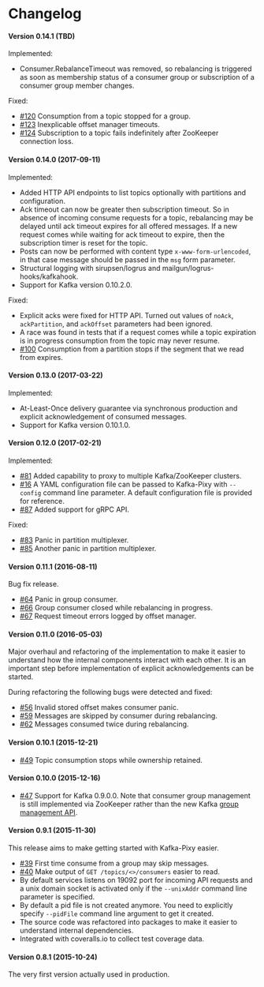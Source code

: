 # Changelog

#### Version 0.14.1 (TBD)

Implemented:
* Consumer.RebalanceTimeout was removed, so rebalancing is triggered as soon
  as membership status of a consumer group or subscription of a consumer group
  member changes.

Fixed:
* [#120](https://github.com/mailgun/kafka-pixy/issues/120) Consumption from a
  topic stopped for a group.
* [#123](https://github.com/mailgun/kafka-pixy/issues/123) Inexplicable offset
  manager timeouts.
* [#124](https://github.com/mailgun/kafka-pixy/issues/124) Subscription to a 
  topic fails indefinitely after ZooKeeper connection loss.

#### Version 0.14.0 (2017-09-11)

Implemented:
* Added HTTP API endpoints to list topics optionally with partitions and
  configuration.
* Ack timeout can now be greater then subscription timeout. So in absence of
  incoming consume requests for a topic, rebalancing may be delayed until
  ack timeout expires for all offered messages. If a new request comes while
  waiting for ack timeout to expire, then the subscription timer is reset for
  the topic.
* Posts can now be performed with content type `x-www-form-urlencoded`, in that
  case message should be passed in the `msg` form parameter.
* Structural logging with sirupsen/logrus and mailgun/logrus-hooks/kafkahook.
* Support for Kafka version 0.10.2.0.

Fixed:
* Explicit acks were fixed for HTTP API. Turned out values of `noAck`,
  `ackPartition`, and `ackOffset` parameters had been ignored.
* A race was found in tests that if a request comes while a topic expiration
  is in progress consumption from the topic may never resume.
* [#100](https://github.com/mailgun/kafka-pixy/issues/100) Consumption from a
  partition stops if the segment that we read from expires.

#### Version 0.13.0 (2017-03-22)

Implemented:
* At-Least-Once delivery guarantee via synchronous production and
  explicit acknowledgement of consumed messages.
* Support for Kafka version 0.10.1.0.

#### Version 0.12.0 (2017-02-21)

Implemented:
* [#81](https://github.com/mailgun/kafka-pixy/pull/81) Added capability
  to proxy to multiple Kafka/ZooKeeper clusters.
* [#16](https://github.com/mailgun/kafka-pixy/issues/16) A YAML
  configuration file can be passed to Kafka-Pixy with `--config` command
  line parameter. A default configuration file is provided for reference.
* [#87](https://github.com/mailgun/kafka-pixy/pull/87) Added support for
  gRPC API.

Fixed:
* [#83](https://github.com/mailgun/kafka-pixy/issues/83) Panic in
  partition multiplexer.
* [#85](https://github.com/mailgun/kafka-pixy/pull/85) Another panic in
  partition multiplexer.

#### Version 0.11.1 (2016-08-11)

Bug fix release.
* [#64](https://github.com/mailgun/kafka-pixy/issues/64) Panic in group
  consumer.
* [#66](https://github.com/mailgun/kafka-pixy/issues/66) Group consumer
  closed while rebalancing in progress.
* [#67](https://github.com/mailgun/kafka-pixy/issues/67) Request timeout
  errors logged by offset manager.

#### Version 0.11.0 (2016-05-03)

Major overhaul and refactoring of the implementation to make it easier to
understand how the internal components interact with each other. It is an
important step before implementation of explicit acknowledgements can be
started.

During refactoring the following bugs were detected and fixed:
* [#56](https://github.com/mailgun/kafka-pixy/issues/56) Invalid stored
  offset makes consumer panic.
* [#59](https://github.com/mailgun/kafka-pixy/issues/59) Messages are
  skipped by consumer during rebalancing.
* [#62](https://github.com/mailgun/kafka-pixy/issues/62) Messages consumed
  twice during rebalancing.

#### Version 0.10.1 (2015-12-21)

* [#49](https://github.com/mailgun/kafka-pixy/pull/49) Topic consumption stops while ownership retained.

#### Version 0.10.0 (2015-12-16)

* [#47](https://github.com/mailgun/kafka-pixy/pull/47) Support for Kafka 0.9.0.0.
  Note that consumer group management is still implemented via ZooKeeper rather
  than the new Kafka [group management API](https://cwiki.apache.org/confluence/display/KAFKA/A+Guide+To+The+Kafka+Protocol#AGuideToTheKafkaProtocol-GroupMembershipAPI).

#### Version 0.9.1 (2015-11-30)

This release aims to make getting started with Kafka-Pixy easier.

* [#39](https://github.com/mailgun/kafka-pixy/issues/39) First time consume
  from a group may skip messages.
* [#40](https://github.com/mailgun/kafka-pixy/issues/40) Make output of
  `GET /topics/<>/consumers` easier to read.
* By default services listens on 19092 port for incoming API requests and a
  unix domain socket is activated only if the `--unixAddr` command line
  parameter is specified. 
* By default a pid file is not created anymore. You need to explicitly specify
  `--pidFile` command line argument to get it created.
* The source code was refactored into packages to make it easier to understand
  internal dependencies.
* Integrated with coveralls.io to collect test coverage data.

#### Version 0.8.1 (2015-10-24)

The very first version actually used in production.

